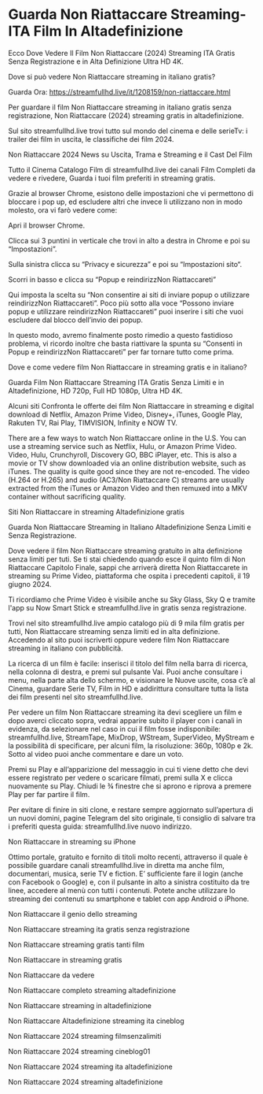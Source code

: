 # Guarda Non Riattaccare Streaming-ITA Film In Altadefinizione

Ecco Dove Vedere Il Film Non Riattaccare (2024) Streaming ITA Gratis Senza Registrazione e in Alta Definizione Ultra HD 4K.

Dove si può vedere Non Riattaccare streaming in italiano gratis?

Guarda Ora: https://streamfullhd.live/it/1208159/non-riattaccare.html

Per guardare il film Non Riattaccare streaming in italiano gratis senza registrazione, Non Riattaccare (2024) streaming gratis in altadefinizione.

Sul sito streamfullhd.live trovi tutto sul mondo del cinema e delle serieTv: i trailer dei film in uscita, le classifiche dei film 2024.

Non Riattaccare 2024 News su Uscita, Trama e Streaming e il Cast Del Film

Tutto il Cinema Catalogo Film di streamfullhd.live dei canali Film Completi da vedere e rivedere, Guarda i tuoi film preferiti in streaming gratis.

Grazie al browser Chrome, esistono delle impostazioni che vi permettono di bloccare i pop up, ed escludere altri che invece li utilizzano non in modo molesto, ora vi farò vedere come:

Apri il browser Chrome.

Clicca sui 3 puntini in verticale che trovi in alto a destra in Chrome e poi su “Impostazioni”.

Sulla sinistra clicca su “Privacy e sicurezza” e poi su “Impostazioni sito“.

Scorri in basso e clicca su “Popup e reindirizzNon Riattaccareti”

Qui imposta la scelta su “Non consentire ai siti di inviare popup o utilizzare reindirizzNon Riattaccareti”. Poco più sotto alla voce “Possono inviare popup e utilizzare reindirizzNon Riattaccareti” puoi inserire i siti che vuoi escludere dal blocco dell’invio dei popup.

In questo modo, avremo finalmente posto rimedio a questo fastidioso problema, vi ricordo inoltre che basta riattivare la spunta su “Consenti in Popup e reindirizzNon Riattaccareti” per far tornare tutto come prima.

Dove e come vedere film Non Riattaccare in streaming gratis e in italiano?

Guarda Film Non Riattaccare Streaming ITA Gratis Senza Limiti e in Altadefinizione, HD 720p, Full HD 1080p, Ultra HD 4K.

Alcuni siti Confronta le offerte dei film Non Riattaccare in streaming e digital download di Netflix, Amazon Prime Video, Disney+, iTunes, Google Play, Rakuten TV, Rai Play, TIMVISION, Infinity e NOW TV.

There are a few ways to watch Non Riattaccare online in the U.S. You can use a streaming service such as Netflix, Hulu, or Amazon Prime Video. Video, Hulu, Crunchyroll, Discovery GO, BBC iPlayer, etc. This is also a movie or TV show downloaded via an online distribution website, such as iTunes. The quality is quite good since they are not re-encoded. The video (H.264 or H.265) and audio (AC3/Non Riattaccare C) streams are usually extracted from the iTunes or Amazon Video and then remuxed into a MKV container without sacrificing quality.

Siti Non Riattaccare in streaming Altadefinizione gratis

Guarda Non Riattaccare Streaming in Italiano Altadefinizione Senza Limiti e Senza Registrazione.

Dove vedere il film Non Riattaccare streaming gratuito in alta definizione senza limiti per tuti. Se ti stai chiedendo quando esce il quinto film di Non Riattaccare Capitolo Finale, sappi che arriverà diretta Non Riattaccarete in streaming su Prime Video, piattaforma che ospita i precedenti capitoli, il 19 giugno 2024. 

Ti ricordiamo che Prime Video è visibile anche su Sky Glass, Sky Q e tramite l'app su Now Smart Stick e streamfullhd.live in gratis senza registrazione. 

Trovi nel sito streamfullhd.live ampio catalogo più di 9 mila film gratis per tutti, Non Riattaccare streaming senza limiti ed in alta definizione. Accedendo al sito puoi iscriverti oppure vedere film Non Riattaccare streaming in italiano con pubblicità.

La ricerca di un film è facile: inserisci il titolo del film nella barra di ricerca, nella colonna di destra, e premi sul pulsante Vai. Puoi anche consultare i menu, nella parte alta dello schermo, e visionare le Nuove uscite, cosa c’è al Cinema, guardare Serie TV, Film in HD e addirittura consultare tutta la lista dei film presenti nel sito streamfullhd.live.

Per vedere un film Non Riattaccare streaming ita devi scegliere un film e dopo averci cliccato sopra, vedrai apparire subito il player con i canali in evidenza, da selezionare nel caso in cui il film fosse indisponibile: streamfullhd.live, StreamTape, MixDrop, WStream, SuperVideo, MyStream e la possibilità di specificare, per alcuni film, la risoluzione: 360p, 1080p e 2k. Sotto al video puoi anche commentare e dare un voto.

Premi su Play e all’apparizione del messaggio in cui ti viene detto che devi essere registrato per vedere o scaricare filmati, premi sulla X e clicca nuovamente su Play. Chiudi le ¾ finestre che si aprono e riprova a premere Play per far partire il film.

Per evitare di finire in siti clone, e restare sempre aggiornato sull’apertura di un nuovi domini, pagine Telegram del sito originale, ti consiglio di salvare tra i preferiti questa guida: streamfullhd.live nuovo indirizzo.

Non Riattaccare in streaming su iPhone

Ottimo portale, gratuito e fornito di titoli molto recenti, attraverso il quale è possibile guardare canali streamfullhd.live in diretta ma anche film, documentari, musica, serie TV e fiction. E’ sufficiente fare il login (anche con Facebook o Google) e, con il pulsante in alto a sinistra costituito da tre linee, accedere al menù con tutti i contenuti. Potete anche utilizzare lo streaming dei contenuti su smartphone e tablet con app Android o iPhone.

Non Riattaccare il genio dello streaming

Non Riattaccare streaming ita gratis senza registrazione

Non Riattaccare streaming gratis tanti film

Non Riattaccare in streaming gratis

Non Riattaccare da vedere

Non Riattaccare completo streaming altadefinizione

Non Riattaccare streaming in altadefinizione

Non Riattaccare Altadefinizione streaming ita cineblog

Non Riattaccare 2024 streaming filmsenzalimiti

Non Riattaccare 2024 streaming cineblog01

Non Riattaccare 2024 streaming ita altadefinizione

Non Riattaccare 2024 streaming altadefinizione
